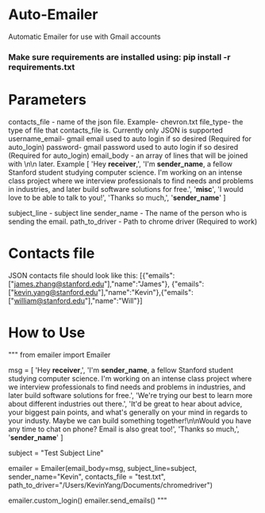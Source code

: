 # Auto-Emailer
Automatic Emailer for use with Gmail accounts

### Make sure requirements are installed using: pip install -r requirements.txt

# Parameters
contacts_file - name of the json file. Example- chevron.txt
file_type- the type of file that contacts_file is. Currently only JSON is supported
username_email- gmail email used to auto login if so desired (Required for auto_login)
password- gmail password used to auto login if so desired (Required for auto_login)
email_body - an array of lines that will be joined with \n\n later. Example
    [
    'Hey __receiver__,',
    'I\'m __sender_name__, a fellow Stanford student studying computer science. I\'m working on an intense 
    class project where we interview professionals to find needs and problems in industries, and later 
    build software solutions for free.',
    '__misc__',
    'I would love to be able to talk to you!',
    'Thanks so much,',
    '__sender_name__'
    ]

subject_line - subject line
sender_name - The name of the person who is sending the email.
path_to_driver - Path to chrome driver (Required to work)

# Contacts file 
JSON contacts file should look like this: [{"emails":["james.zhang@stanford.edu"],"name":"James"}, {"emails":["kevin.yang@stanford.edu"],"name":"Kevin"},{"emails":["william@stanford.edu"],"name":"Will"}] 

# How to Use
""" 
from emailer import Emailer  

msg = [
'Hey __receiver__,',
'I\'m __sender_name__, a fellow Stanford student studying computer science. I\'m working on an intense class project where we interview professionals to find needs and problems in industries, and later build software solutions for free.',
'We\'re trying our best to learn more about different industries out there.',
'It\'d be great to hear about advice, your biggest pain points, and what\'s generally on your mind in regards to your industy. Maybe we can build something together!\n\nWould you have any time to chat on phone? Email is also great too!',
'Thanks so much,',
'__sender_name__'
]

subject = "Test Subject Line"

emailer = Emailer(email_body=msg, subject_line=subject, sender_name="Kevin", contacts_file = "test.txt", \
    path_to_driver="/Users/KevinYang/Documents/chromedriver")

emailer.custom_login()
emailer.send_emails()
"""